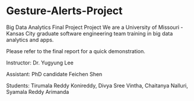# Gesture-Alerts-Project
Big Data Analytics Final Project
Project
We are a University of Missouri - Kansas City graduate software engineering team training in big data analytics and apps.

Please refer to the final report for a quick demonstration.

Instructor: Dr. Yugyung Lee

Assistant: PhD candidate Feichen Shen

Students: Tirumala Reddy Konireddy, Divya Sree Vintha, Chaitanya Nalluri, Syamala Reddy Arimanda

